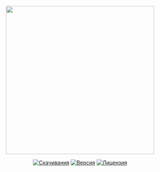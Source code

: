 <p align="center"><a href="https://www.localzet.com" target="_blank"><img src="https://static.localzet.com/full-localzet2.svg" width="400"></a></p>

<p align="center">
<a href="https://packagist.org/packages/localzet/vpn"><img src="https://img.shields.io/packagist/dt/localzet/vpn" alt="Скачивания"></a>
<a href="https://packagist.org/packages/localzet/vpn"><img src="https://img.shields.io/packagist/v/localzet/vpn" alt="Версия"></a>
<a href="https://packagist.org/packages/localzet/vpn"><img src="https://img.shields.io/packagist/l/localzet/vpn" alt="Лицензия"></a>
</p>
